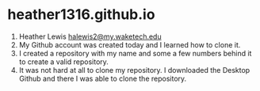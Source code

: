 # heather1316.github.io

1. Heather Lewis halewis2@my.waketech.edu
2. My Github account was created today and I learned how to clone it. 
3. I created a repository with my name and some a few numbers behind it to create a valid repository. 
4. It was not hard at all to clone my repository. I downloaded the Desktop Github and there I was able to clone the repository. 
